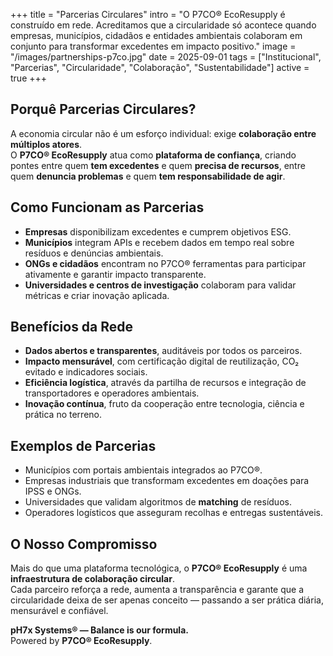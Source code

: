 +++
title = "Parcerias Circulares"
intro = "O P7CO® EcoResupply é construído em rede. Acreditamos que a circularidade só acontece quando empresas, municípios, cidadãos e entidades ambientais colaboram em conjunto para transformar excedentes em impacto positivo."
image = "/images/partnerships-p7co.jpg"
date = 2025-09-01
tags = ["Institucional", "Parcerias", "Circularidade", "Colaboração", "Sustentabilidade"]
active = true
+++

## Porquê Parcerias Circulares?
A economia circular não é um esforço individual: exige **colaboração entre múltiplos atores**.  
O **P7CO® EcoResupply** atua como **plataforma de confiança**, criando pontes entre quem **tem excedentes** e quem **precisa de recursos**, entre quem **denuncia problemas** e quem **tem responsabilidade de agir**.  

## Como Funcionam as Parcerias
- **Empresas** disponibilizam excedentes e cumprem objetivos ESG.  
- **Municípios** integram APIs e recebem dados em tempo real sobre resíduos e denúncias ambientais.  
- **ONGs e cidadãos** encontram no P7CO® ferramentas para participar ativamente e garantir impacto transparente.  
- **Universidades e centros de investigação** colaboram para validar métricas e criar inovação aplicada.  

## Benefícios da Rede
- **Dados abertos e transparentes**, auditáveis por todos os parceiros.  
- **Impacto mensurável**, com certificação digital de reutilização, CO₂ evitado e indicadores sociais.  
- **Eficiência logística**, através da partilha de recursos e integração de transportadores e operadores ambientais.  
- **Inovação contínua**, fruto da cooperação entre tecnologia, ciência e prática no terreno.  

## Exemplos de Parcerias
- Municípios com portais ambientais integrados ao P7CO®.  
- Empresas industriais que transformam excedentes em doações para IPSS e ONGs.  
- Universidades que validam algoritmos de **matching** de resíduos.  
- Operadores logísticos que asseguram recolhas e entregas sustentáveis.  

## O Nosso Compromisso
Mais do que uma plataforma tecnológica, o **P7CO® EcoResupply** é uma **infraestrutura de colaboração circular**.  
Cada parceiro reforça a rede, aumenta a transparência e garante que a circularidade deixa de ser apenas conceito — passando a ser prática diária, mensurável e confiável.

**pH7x Systems® — Balance is our formula.**  
Powered by **P7CO® EcoResupply**.
